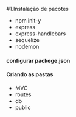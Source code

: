 #1.Instalação de pacotes

- npm init-y
- express
- express-handlebars
- sequelize
- nodemon

#### configurar packege.json

#### Criando as pastas

- MVC
- routes
- db
- public
